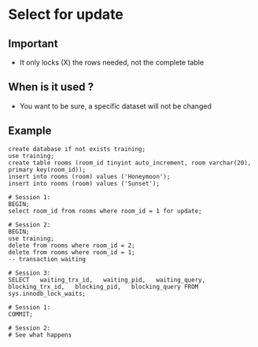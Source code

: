 # Select for update

## Important 

  * It only locks (X) the rows needed, not the complete table 


## When is it used ? 

  * You want to be sure, a specific dataset will not be changed 

## Example 
```
create database if not exists training;
use training;
create table rooms (room_id tinyint auto_increment, room varchar(20), primary key(room_id));
insert into rooms (room) values ('Honeymoon');
insert into rooms (room) values ('Sunset');

# Session 1:
BEGIN;
select room_id from rooms where room_id = 1 for update;

# Session 2: 
BEGIN; 
use training;
delete from rooms where room_id = 2;
delete from rooms where room_id = 1;
-- transaction waiting 

# Session 3:
SELECT   waiting_trx_id,   waiting_pid,   waiting_query,   blocking_trx_id,   blocking_pid,   blocking_query FROM sys.innodb_lock_waits;

# Session 1:
COMMIT;

# Session 2:
# See what happens 





```
